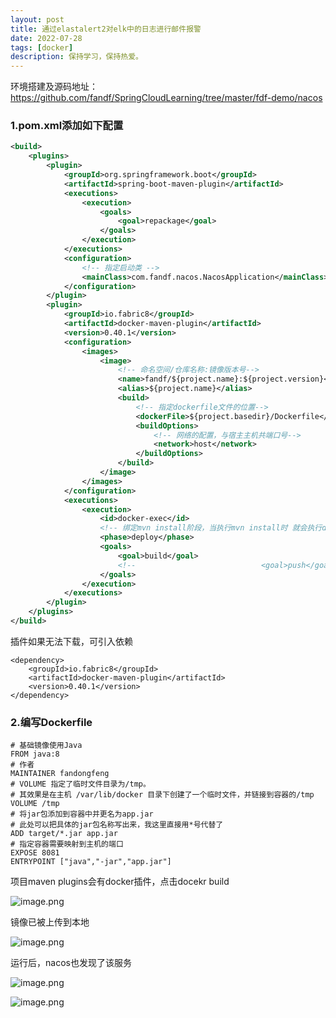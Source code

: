 ```yaml
---
layout: post
title: 通过elastalert2对elk中的日志进行邮件报警
date: 2022-07-28
tags: [docker]
description: 保持学习，保持热爱。
---
```


环境搭建及源码地址：https://github.com/fandf/SpringCloudLearning/tree/master/fdf-demo/nacos

### 1.pom.xml添加如下配置
````xml
<build>
    <plugins>
        <plugin>
            <groupId>org.springframework.boot</groupId>
            <artifactId>spring-boot-maven-plugin</artifactId>
            <executions>
                <execution>
                    <goals>
                        <goal>repackage</goal>
                    </goals>
                </execution>
            </executions>
            <configuration>
                <!-- 指定启动类 -->
                <mainClass>com.fandf.nacos.NacosApplication</mainClass>
            </configuration>
        </plugin>
        <plugin>
            <groupId>io.fabric8</groupId>
            <artifactId>docker-maven-plugin</artifactId>
            <version>0.40.1</version>
            <configuration>
                <images>
                    <image>
                        <!-- 命名空间/仓库名称:镜像版本号-->
                        <name>fandf/${project.name}:${project.version}</name>
                        <alias>${project.name}</alias>
                        <build>
                            <!-- 指定dockerfile文件的位置-->
                            <dockerFile>${project.basedir}/Dockerfile</dockerFile>
                            <buildOptions>
                                <!-- 网络的配置，与宿主主机共端口号-->
                                <network>host</network>
                            </buildOptions>
                        </build>
                    </image>
                </images>
            </configuration>
            <executions>
                <execution>
                    <id>docker-exec</id>
                    <!-- 绑定mvn install阶段，当执行mvn install时 就会执行docker build 和docker push-->
                    <phase>deploy</phase>
                    <goals>
                        <goal>build</goal>
                        <!--                            <goal>push</goal>-->
                    </goals>
                </execution>
            </executions>
        </plugin>
    </plugins>
</build>
````
插件如果无法下载，可引入依赖
```
<dependency>
    <groupId>io.fabric8</groupId>
    <artifactId>docker-maven-plugin</artifactId>
    <version>0.40.1</version>
</dependency>
```


### 2.编写Dockerfile
````
# 基础镜像使用Java
FROM java:8
# 作者
MAINTAINER fandongfeng
# VOLUME 指定了临时文件目录为/tmp。
# 其效果是在主机 /var/lib/docker 目录下创建了一个临时文件，并链接到容器的/tmp
VOLUME /tmp
# 将jar包添加到容器中并更名为app.jar
# 此处可以把具体的jar包名称写出来，我这里直接用*号代替了
ADD target/*.jar app.jar
# 指定容器需要映射到主机的端口
EXPOSE 8081
ENTRYPOINT ["java","-jar","app.jar"]
````

项目maven plugins会有docker插件，点击docekr build

![image.png](https://p3-juejin.byteimg.com/tos-cn-i-k3u1fbpfcp/1a669d19ad2540bcaa9ce8aa51d1a033~tplv-k3u1fbpfcp-watermark.image?)

镜像已被上传到本地

![image.png](https://p9-juejin.byteimg.com/tos-cn-i-k3u1fbpfcp/722b846fceff4b3883a6c31c00a91dcd~tplv-k3u1fbpfcp-watermark.image?)

运行后，nacos也发现了该服务


![image.png](https://p1-juejin.byteimg.com/tos-cn-i-k3u1fbpfcp/4c3cce926576468ab380e7da7a8c8d3b~tplv-k3u1fbpfcp-watermark.image?)


![image.png](https://p3-juejin.byteimg.com/tos-cn-i-k3u1fbpfcp/34a7603af66547cc908745a29f09d3a6~tplv-k3u1fbpfcp-watermark.image?)
